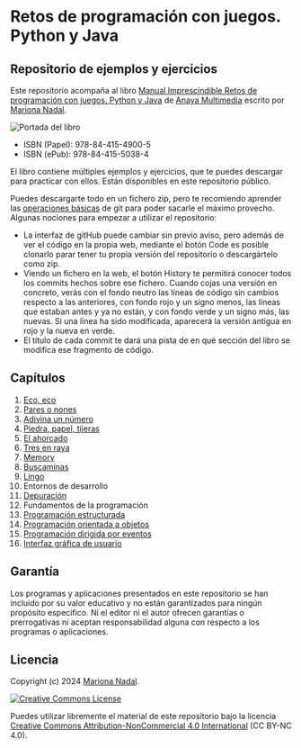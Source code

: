 Retos de programación con juegos. Python y Java 
===============================================

Repositorio de ejemplos y ejercicios
------------------------------------

Este repositorio acompaña al libro [Manual Imprescindible Retos de programación con juegos. Python y Java](https://school.dsrroma.es/libro-juegos/) de [Anaya Multimedia](https://anayamultimedia.es/libro/manuales-imprescindibles/retos-de-programacion-con-juegos-python-y-java-mariona-nadal-9788441549005/) escrito por [Mariona Nadal](https://www.linkedin.com/in/marionanadal/).

<img alt="Portada del libro" style="border-width:0" src="https://school.dsrroma.es/wp-content/uploads/2024/03/portadaJuegos200.jpg" />

* ISBN (Papel): 978-84-415-4900-5
* ISBN (ePub): 978-84-415-5038-4

El libro contiene múltiples ejemplos y ejercicios, que te puedes descargar para practicar con ellos. Están disponibles en este repositorio público.

Puedes descargarte todo en un fichero zip, pero te recomiendo aprender las [operaciones básicas](https://docs.github.com/es/github/getting-started-with-github/fork-a-repo) de git para poder sacarle el máximo provecho. 
Algunas nociones para empezar a utilizar el repositorio:
* La interfaz de gitHub puede cambiar sin previo aviso, pero además de ver el código en la propia web, mediante el botón Code es posible clonarlo parar tener tu propia versión del repositorio o descargártelo como zip.
* Viendo un fichero en la web, el botón History te permitirá conocer todos los commits hechos sobre ese fichero. Cuando cojas una versión en concreto, verás con el fondo neutro las líneas de código sin cambios respecto a las anteriores, con fondo rojo y un signo menos, las líneas que estaban antes y ya no están, y con fondo verde y un signo más, las nuevas. Si una línea ha sido modificada, aparecerá la versión antigua en rojo y la nueva en verde.
* El título de cada commit te dará una pista de en qué sección del libro se modifica ese fragmento de código.

Capítulos
---------
1. [Eco, eco](https://github.com/DSRschool/Anaya-MI-Juegos/tree/main/cap01)
2. [Pares o nones](https://github.com/DSRschool/Anaya-MI-Juegos/tree/main/cap02)
3. [Adivina un número](https://github.com/DSRschool/Anaya-MI-Juegos/tree/main/cap03)
4. [Piedra, papel, tijeras](https://github.com/DSRschool/Anaya-MI-Juegos/tree/main/cap04)
5. [El ahorcado](https://github.com/DSRschool/Anaya-MI-Juegos/tree/main/cap05)
6. [Tres en raya](https://github.com/DSRschool/Anaya-MI-Juegos/tree/main/cap06)
7. [Memory](https://github.com/DSRschool/Anaya-MI-Juegos/tree/main/cap07)
8. [Buscaminas](https://github.com/DSRschool/Anaya-MI-Juegos/tree/main/cap08)
9. [Lingo](https://github.com/DSRschool/Anaya-MI-Juegos/tree/main/cap09)
10. Entornos de desarrollo
11. [Depuración](https://github.com/DSRschool/Anaya-MI-Juegos/tree/main/cap11)
12. Fundamentos de la programación
13. [Programación estructurada](https://github.com/DSRschool/Anaya-MI-Juegos/tree/main/cap13)
14. [Programación orientada a objetos](https://github.com/DSRschool/Anaya-MI-Juegos/tree/main/cap14)
15. [Programación dirigida por eventos](https://github.com/DSRschool/Anaya-MI-Juegos/tree/main/cap15)
16. [Interfaz gráfica de usuario](https://github.com/DSRschool/Anaya-MI-Juegos/tree/main/cap16)

Garantía
--------

Los programas y aplicaciones presentados en este repositorio se han incluido por su valor educativo y no están garantizados para ningún propósito específico. Ni el editor ni el autor ofrecen garantías o prerrogativas ni aceptan responsabilidad alguna con respecto a los programas o aplicaciones.

Licencia
--------

Copyright (c) 2024 [Mariona Nadal](https://school.dsrroma.es).

<a rel="license" href="http://creativecommons.org/licenses/by-nc/4.0/"><img alt="Creative Commons License" style="border-width:0" src="https://i.creativecommons.org/l/by-nc/4.0/88x31.png" /></a>

Puedes utilizar libremente el material de este repositorio bajo la licencia 
<a rel="license" href="http://creativecommons.org/licenses/by-nc/4.0/">Creative Commons
Attribution-NonCommercial 4.0 International</a> (CC BY-NC 4.0).
